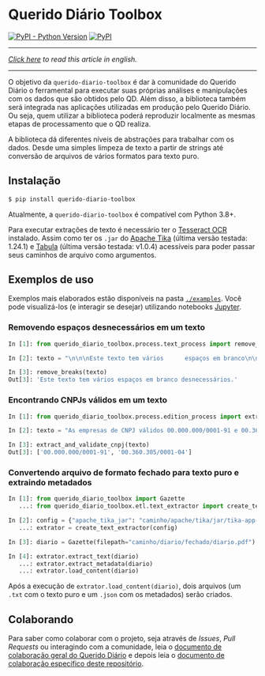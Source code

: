 # Querido Diário Toolbox

[![PyPI - Python Version](https://img.shields.io/pypi/pyversions/querido-diario-toolbox)](https://pypi.org/project/querido-diario-toolbox/)
[![PyPI](https://img.shields.io/pypi/v/querido-diario-toolbox)](https://pypi.org/project/querido-diario-toolbox/)

______________________________________

_[Click here](languages/en-US/README.md) to read this article in english._
______________________________________

O objetivo da `querido-diario-toolbox` é dar à comunidade do Querido Diário
o ferramental para executar suas próprias análises e manipulações com os dados
que são obtidos pelo QD. Além disso, a biblioteca também será
integrada nas aplicações utilizadas em produção pelo Querido Diário. Ou seja,
quem utilizar a biblioteca poderá reproduzir localmente as mesmas etapas de
processamento que o QD realiza.

A biblioteca dá diferentes níveis de abstrações para trabalhar com os
dados. Desde uma simples limpeza de texto a partir de strings até conversão de
arquivos de vários formatos para texto puro.


## Instalação

```sh
$ pip install querido-diario-toolbox
```

Atualmente, a `querido-diario-toolbox` é compatível com Python 3.8+.

Para executar extrações de texto é necessário ter o
[Tesseract OCR](https://tesseract-ocr.github.io/tessdoc/) instalado. Assim como
ter os `.jar` do
[Apache Tika](https://tika.apache.org/download.html) (última versão testada: 1.24.1)
e [Tabula](https://github.com/tabulapdf/tabula-java/releases) (última versão
testada: v1.0.4)
acessíveis para poder passar seus caminhos de arquivo como argumentos.

## Exemplos de uso

Exemplos mais elaborados estão disponíveis na pasta
[`./examples`](examples). Você pode visualizá-los (e interagir se desejar)
utilizando notebooks [Jupyter](https://jupyter.org/).

### Removendo espaços desnecessários em um texto

```python
In [1]: from querido_diario_toolbox.process.text_process import remove_breaks

In [2]: texto = "\n\n\nEste texto tem vários      espaços em branco\n\n \ndesnecessários.\n"

In [3]: remove_breaks(texto)
Out[3]: 'Este texto tem vários espaços em branco desnecessários.'
```

### Encontrando CNPJs válidos em um texto

```python
In [1]: from querido_diario_toolbox.process.edition_process import extract_and_validate_cnpj

In [2]: texto = "As empresas de CNPJ válidos 00.000.000/0001-91 e 00.360.305/0001-04 existem mas a de CNPJ 12.123.123/1234.12 não existe..."

In [3]: extract_and_validate_cnpj(texto)
Out[3]: ['00.000.000/0001-91', '00.360.305/0001-04']
```

### Convertendo arquivo de formato fechado para texto puro e extraindo metadados

```python
In [1]: from querido_diario_toolbox import Gazette
   ...: from querido_diario_toolbox.etl.text_extractor import create_text_extractor

In [2]: config = {"apache_tika_jar": "caminho/apache/tika/jar/tika-app-1.24.1.jar"}
   ...: extrator = create_text_extractor(config)

In [3]: diario = Gazette(filepath="caminho/diario/fechado/diario.pdf")

In [4]: extrator.extract_text(diario)
   ...: extrator.extract_metadata(diario)
   ...: extrator.load_content(diario)
```

Após a execução de `extrator.load_content(diario)`, dois arquivos (um `.txt`
com o texto puro e um `.json` com os metadados) serão criados.

## Colaborando

Para saber como colaborar com o projeto, seja através de *Issues*, *Pull
Requests* ou interagindo com a comunidade, leia o
[documento de colaboração geral do Querido Diário](https://github.com/okfn-brasil/querido-diario-comunidade/blob/main/CONTRIBUTING.md)
e depois leia o
[documento de colaboração específico deste repositório](CONTRIBUTING.md).